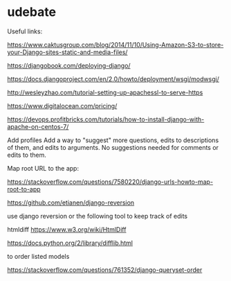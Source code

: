# udebate


Useful links:

https://www.caktusgroup.com/blog/2014/11/10/Using-Amazon-S3-to-store-your-Django-sites-static-and-media-files/

https://djangobook.com/deploying-django/

https://docs.djangoproject.com/en/2.0/howto/deployment/wsgi/modwsgi/

http://wesleyzhao.com/tutorial-setting-up-apachessl-to-serve-https

https://www.digitalocean.com/pricing/

https://devops.profitbricks.com/tutorials/how-to-install-django-with-apache-on-centos-7/

Add profiles
Add a way to "suggest" more questions, edits to descriptions of them, and edits to arguments. No suggestions needed for comments or edits to them.

Map root URL to the app:

https://stackoverflow.com/questions/7580220/django-urls-howto-map-root-to-app

https://github.com/etianen/django-reversion

use django reversion or the following tool to keep track of edits

htmldiff https://www.w3.org/wiki/HtmlDiff

https://docs.python.org/2/library/difflib.html

to order listed models

https://stackoverflow.com/questions/761352/django-queryset-order

